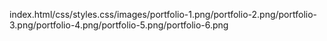 index.html/css/styles.css/images/portfolio-1.png/portfolio-2.png/portfolio-3.png/portfolio-4.png/portfolio-5.png/portfolio-6.png

